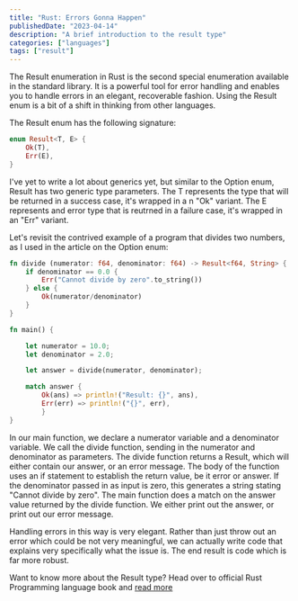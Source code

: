 ```yaml
---
title: "Rust: Errors Gonna Happen"
publishedDate: "2023-04-14"
description: "A brief introduction to the result type"
categories: ["languages"]
tags: ["result"]
---
```


The Result enumeration in Rust is the second special enumeration available in the standard library. It is a powerful tool for error handling and enables you to handle errors in an elegant, recoverable fashion. Using the Result enum is a bit of a shift in thinking from other languages.

The Result enum has the following signature:

```rust
enum Result<T, E> {
	Ok(T),
	Err(E),
}
```

I've yet to write a lot about generics yet, but similar to the Option enum, Result has two generic type parameters. The T represents the type that will be returned in a success case, it's wrapped in a n "Ok" variant. The E represents and error type that is reutrned in a failure case, it's wrapped in an "Err" variant.

Let's revisit the contrived example of a program that divides two numbers, as I used in the article on the Option enum:

```rust
fn divide (numerator: f64, denominator: f64) -> Result<f64, String> {
    if denominator == 0.0 {
		Err("Cannot divide by zero".to_string())
	} else {
		Ok(numerator/denominator)
	}
}

fn main() {

	let numerator = 10.0;
	let denominator = 2.0;

	let answer = divide(numerator, denominator);

	match answer {
		Ok(ans) => println!("Result: {}", ans),
		Err(err) => println!("{}", err),
        }
}
```

In our main function, we declare a numerator variable and a denominator variable. We call the divide function, sending in the numerator and denominator as parameters. The divide function returns a Result, which will either contain our answer, or an error message. The body of the function uses an if statement to establish the return value, be it error or answer. If the denominator passed in as input is zero, this generates a string stating "Cannot divide by zero". The main function does a match on the answer value returned by the divide function. We either print out the answer, or print out our error message.

Handling errors in this way is very elegant. Rather than just throw out an error which could be not very meaningful, we can actually write code that explains very specifically what the issue is. The end result is code which is far more robust.

Want to know more about the Result type? Head over to official Rust Programming language book and [read more](https://doc.rust-lang.org/book/ch09-02-recoverable-errors-with-result.html)
